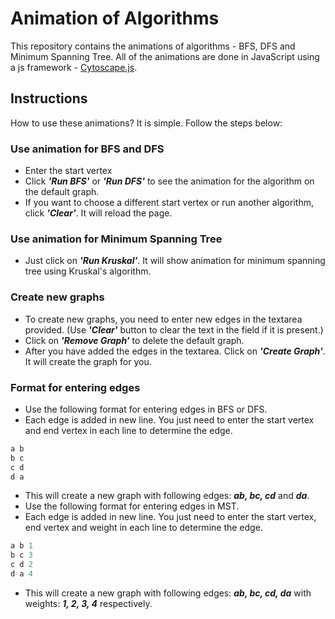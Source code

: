 # Animation of Algorithms

This repository contains the animations of algorithms - BFS, DFS and Minimum Spanning Tree. All of the animations are done in JavaScript using a js framework - [Cytoscape.js](https://js.cytoscape.org/).

## Instructions

How to use these animations? It is simple. Follow the steps below:

### Use animation for BFS and DFS

* Enter the start vertex
* Click ***'Run BFS'*** or ***'Run DFS'*** to see the animation for the algorithm on the default graph.
* If you want to choose a different start vertex or run another algorithm, click ***'Clear'***. It will reload the page.

### Use animation for Minimum Spanning Tree

* Just click on ***'Run Kruskal'***. It will show animation for minimum spanning tree using Kruskal's algorithm.

### Create new graphs

* To create new graphs, you need to enter new edges in the textarea provided. (Use ***'Clear'*** button to clear the text in the field if it is present.)
* Click on ***'Remove Graph'*** to delete the default graph.
* After you have added the edges in the textarea. Click on ***'Create Graph'***. It will create the graph for you.

### Format for entering edges

* Use the following format for entering edges in BFS or DFS.
* Each edge is added in new line. You just need to enter the start vertex and end vertex in each line to determine the edge.

```javascript
a b
b c
c d
d a
```

* This will create a new graph with following edges: ***ab, bc, cd*** and ***da***.
* Use the following format for entering edges in MST.
* Each edge is added in new line. You just need to enter the start vertex, end vertex and weight in each line to determine the edge.

```javascript
a b 1
b c 3
c d 2
d a 4
```

* This will create a new graph with following edges: ***ab, bc, cd, da*** with weights: ***1, 2, 3, 4*** respectively.
